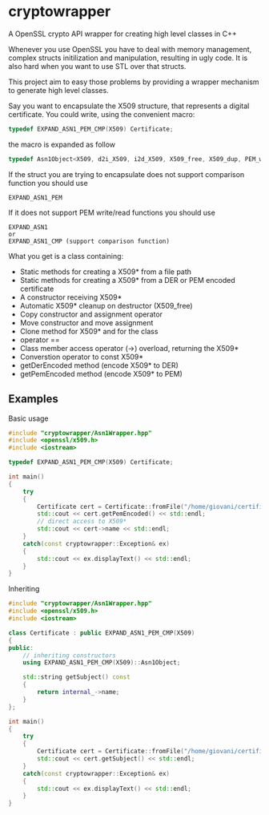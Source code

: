 # cryptowrapper
A OpenSSL crypto API wrapper for creating high level classes in C++


Whenever you use OpenSSL you have to deal with memory management, complex structs initilization and manipulation, 
resulting in ugly code. It is also hard when you want to use STL over that structs.

This project aim to easy those problems by providing a wrapper mechanism to generate high level classes.

Say you want to encapsulate the X509 structure, that represents a digital certificate.
You could write, using the convenient macro:
```c++
typedef EXPAND_ASN1_PEM_CMP(X509) Certificate;
```
the macro is expanded as follow
```c++
typedef Asn1Object<X509, d2i_X509, i2d_X509, X509_free, X509_dup, PEM_write_bio_X509, PEM_read_bio_X509, X509_cmp> Certificate;
```

If the struct you are trying to encapsulate does not support comparison function you should use
```
EXPAND_ASN1_PEM
```
If it does not support PEM write/read functions you should use
```
EXPAND_ASN1
or
EXPAND_ASN1_CMP (support comparison function)
```

What you get is a class containing:
 - Static methods for creating a X509* from a file path
 - Static methods for creating a X509* from a DER or PEM encoded certificate
 - A constructor receiving X509*
 - Automatic X509* cleanup on destructor (X509_free)
 - Copy constructor and assignment operator
 - Move constructor and move assignment
 - Clone method for X509* and for the class
 - operator ==
 - Class member access operator (->) overload, returning the X509*
 - Converstion operator to const X509*
 - getDerEncoded method (encode X509* to DER)
 - getPemEncoded method (encode X509* to PEM)

## Examples
Basic usage
```c++
#include "cryptowrapper/Asn1Wrapper.hpp"
#include <openssl/x509.h>
#include <iostream>

typedef EXPAND_ASN1_PEM_CMP(X509) Certificate;

int main()
{
	try
	{
		Certificate cert = Certificate::fromFile("/home/giovani/certificado/cert_giovani_2.cer");
		std::cout << cert.getPemEncoded() << std::endl;
		// direct access to X509*
		std::cout << cert->name << std::endl;		
	}
	catch(const cryptowrapper::Exception& ex)
	{
		std::cout << ex.displayText() << std::endl;
	}
}
```

Inheriting 
```c++
#include "cryptowrapper/Asn1Wrapper.hpp"
#include <openssl/x509.h>
#include <iostream>

class Certificate : public EXPAND_ASN1_PEM_CMP(X509)
{
public:
	// inheriting constructors
	using EXPAND_ASN1_PEM_CMP(X509)::Asn1Object;

	std::string getSubject() const
	{
		return internal_->name;
	}
};

int main()
{
	try
	{
		Certificate cert = Certificate::fromFile("/home/giovani/certificado/cert_giovani_2.cer");
		std::cout << cert.getSubject() << std::endl;
	}
	catch(const cryptowrapper::Exception& ex)
	{
		std::cout << ex.displayText() << std::endl;
	}
}
```
